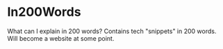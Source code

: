 # In200Words
What can I explain in 200 words? Contains tech "snippets" in 200 words. Will become a website at some point. 
